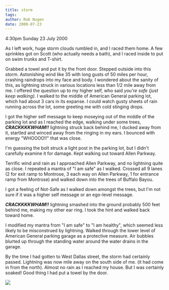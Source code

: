 ```yaml
---
title: storm
tags: 
author: Rob Nugen
date: 2000-07-23
---
```


<p class=date>4:30pm Sunday 23 July 2000</p>

<p>As I left work, huge storm clouds rumbled in, and I raced them
home.  A few sprinkles got on Scott (who actually needs a bath), and I
raced inside to put on swim trunks and T-shirt.

<p>Grabbed a towel and put it by the front door.  Stepped outside into
this storm.  Astonishing wind like 35 with long gusts of 50 miles per
hour, crashing raindrops into my face and body.  I wondered about the
sanity of this, as lightning struck in various locations less than 1/2
mile away from me.  I offered the question up to my higher self, who
said <em>you're safe (just keep walking)</em>.  I walked to the middle
of American General parking lot, which had about 3 cars in its
expanse.  I could watch gusty sheets of rain running across the lot,
some greeting me with cold stinging drops.

<p>I got the higher self message to keep moseying out of the middle of
the parking lot and as I reached the edge, walking under some trees,
<em><b>CRACKKKKWHAM!!</b></em> lightning struck back behind me, I
ducked away from it, startled and winced away from the ringing in my
ears.  I bounced with energy "WHOOOO!!" that was close.

<p>I'm guessing the bolt struck a light post in the parking lot, but I
didn't carefully examine it for damage.  Kept walking out toward Allen
Parkway.

<p>Terrific wind and rain as I approached Allen Parkway, and no
lightning quite as close.  I repeated a mantra of "I am safe" as I
walked.  Crossed all 9 lanes (2 for exit ramp to Montrose, 3 each way
on Allen Parkway, 1 for entrance ramp from Montrose) and walked down
into the trees of Buffalo Bayou.

<p>I got a feeling of Not-Safe as I walked down amongst the trees, but
I'm not sure if it was a higher self message or an ego-level message.

<p><em><b>CRACKKKKWHAM!!</b></em> lightning smashed into the ground
probably 500 feet behind me, making my other ear ring.  I took the
hint and walked back toward home.

<p>I modified my mantra from "I am safe" to "I am healthy", which
seemed less likely to be misconstrued by lightning.  Walked through
the lower level of American General parking garage as a protective
measure.  Air bubbles blurted up through the standing water around the
water drains in the garage.

<p>By the time I had gotten to West Dallas street, the storm had
certainly passed.  Lightning was now mile away on the south side of
me. (it had come in from the north).  Almost no rain as I reached my
house.  But I was certainly soaked!  Good thing I had put a towel by
the door.

 <p><img src="/images/rob/wL-ROB.gif">



